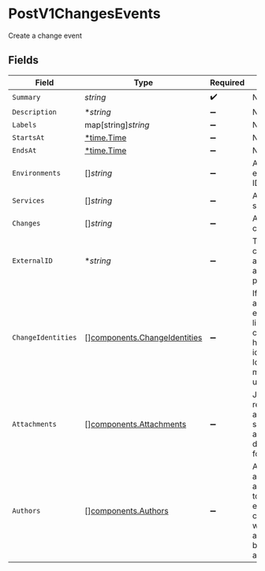 # PostV1ChangesEvents

Create a change event


## Fields

| Field                                                                                                                           | Type                                                                                                                            | Required                                                                                                                        | Description                                                                                                                     |
| ------------------------------------------------------------------------------------------------------------------------------- | ------------------------------------------------------------------------------------------------------------------------------- | ------------------------------------------------------------------------------------------------------------------------------- | ------------------------------------------------------------------------------------------------------------------------------- |
| `Summary`                                                                                                                       | *string*                                                                                                                        | :heavy_check_mark:                                                                                                              | N/A                                                                                                                             |
| `Description`                                                                                                                   | **string*                                                                                                                       | :heavy_minus_sign:                                                                                                              | N/A                                                                                                                             |
| `Labels`                                                                                                                        | map[string]*string*                                                                                                             | :heavy_minus_sign:                                                                                                              | N/A                                                                                                                             |
| `StartsAt`                                                                                                                      | [*time.Time](https://pkg.go.dev/time#Time)                                                                                      | :heavy_minus_sign:                                                                                                              | N/A                                                                                                                             |
| `EndsAt`                                                                                                                        | [*time.Time](https://pkg.go.dev/time#Time)                                                                                      | :heavy_minus_sign:                                                                                                              | N/A                                                                                                                             |
| `Environments`                                                                                                                  | []*string*                                                                                                                      | :heavy_minus_sign:                                                                                                              | An array of environment IDs                                                                                                     |
| `Services`                                                                                                                      | []*string*                                                                                                                      | :heavy_minus_sign:                                                                                                              | An array of service IDs                                                                                                         |
| `Changes`                                                                                                                       | []*string*                                                                                                                      | :heavy_minus_sign:                                                                                                              | An array of change IDs                                                                                                          |
| `ExternalID`                                                                                                                    | **string*                                                                                                                       | :heavy_minus_sign:                                                                                                              | The ID of a change event as assigned by an external provider                                                                    |
| `ChangeIdentities`                                                                                                              | [][components.ChangeIdentities](../../models/components/changeidentities.md)                                                    | :heavy_minus_sign:                                                                                                              | If provided and valid, the event will be linked to all changes that have the same identities. Identity *values* must be unique. |
| `Attachments`                                                                                                                   | [][components.Attachments](../../models/components/attachments.md)                                                              | :heavy_minus_sign:                                                                                                              | JSON objects representing attachments, see attachments documentation for the schema                                             |
| `Authors`                                                                                                                       | [][components.Authors](../../models/components/authors.md)                                                                      | :heavy_minus_sign:                                                                                                              | Array of additional authors to add to the change event, the creating actor will automatically be added as an author             |
